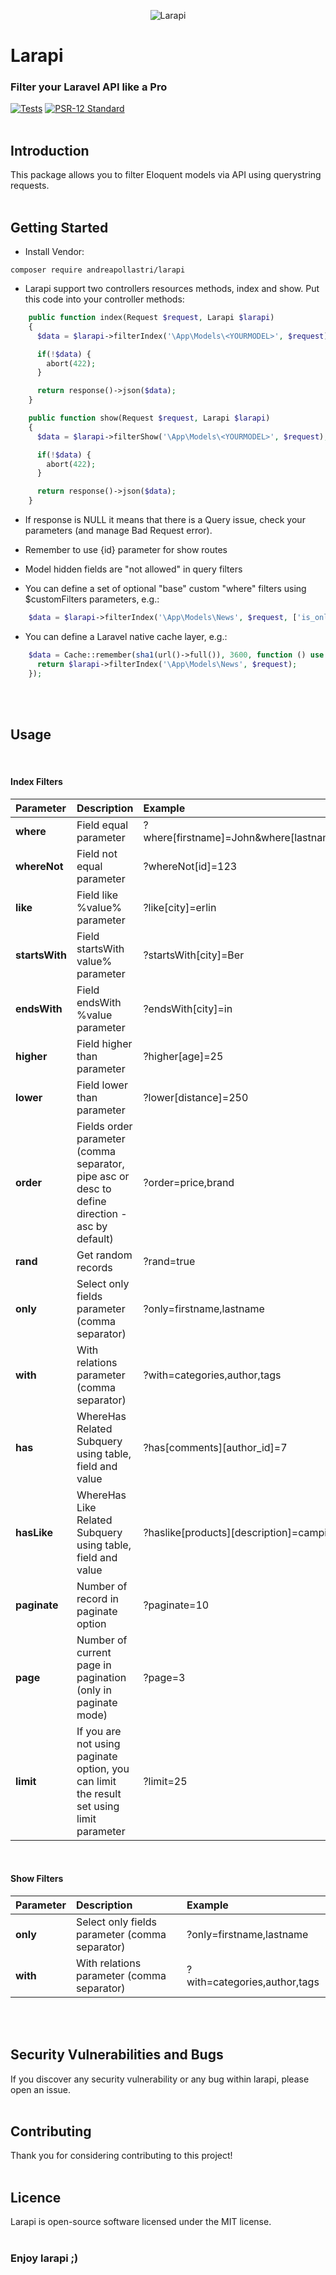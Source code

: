 <p style="text-align:center">
 <img src="https://banners.beyondco.de/Larapi.png?theme=light&packageManager=composer+require&packageName=andreapollastri%2Flarapi&pattern=plus&style=style_2&description=Filter+your+Laravel+API+like+a+Pro&md=1&showWatermark=0&fontSize=125px&images=filter&widths=250&heights=250" alt="Larapi">
</p>

# Larapi
### Filter your Laravel API like a Pro
[![Tests](https://github.com/andreapollastri/larapi/actions/workflows/run-tests.yml/badge.svg)](https://github.com/andreapollastri/larapi/actions/workflows/run-tests.yml) [![PSR-12 Standard](https://github.com/andreapollastri/larapi/actions/workflows/php-cs-fixer.yml/badge.svg)](https://github.com/andreapollastri/larapi/actions/workflows/php-cs-fixer.yml)
<br><br>

## Introduction
This package allows you to filter Eloquent models via API using querystring requests.
<br><br>

## Getting Started

- Install Vendor:

```shell
composer require andreapollastri/larapi
```

- Larapi support two controllers resources methods, index and show. Put this code into your controller methods:
```php
    public function index(Request $request, Larapi $larapi)
    {
      $data = $larapi->filterIndex('\App\Models\<YOURMODEL>', $request)

      if(!$data) {
        abort(422);
      }

      return response()->json($data);
    }

    public function show(Request $request, Larapi $larapi)
    {
      $data = $larapi->filterShow('\App\Models\<YOURMODEL>', $request);

      if(!$data) {
        abort(422);
      }

      return response()->json($data);
    }
```

- If response is NULL it means that there is a Query issue, check your parameters (and manage Bad Request error).

- Remember to use {id} parameter for show routes

- Model hidden fields are "not allowed" in query filters

- You can define a set of optional "base" custom "where" filters using $customFilters parameters, e.g.:
```php
    $data = $larapi->filterIndex('\App\Models\News', $request, ['is_online' => true]);
```
- You can define a Laravel native cache layer, e.g.:
```php
    $data = Cache::remember(sha1(url()->full()), 3600, function () use ($larapi, $request) {
      return $larapi->filterIndex('\App\Models\News', $request);
    });
```
<br><br>

## Usage
<br>

#### Index Filters 

| Parameter | Description | Example |
| :--- | :--- | :--- |
| **where** | Field equal parameter | ?where[firstname]=John&where[lastname]=Doe | 
| **whereNot** | Field not equal parameter | ?whereNot[id]=123 | 
| **like** | Field like %value% parameter | ?like[city]=erlin | 
| **startsWith** | Field startsWith value% parameter | ?startsWith[city]=Ber | 
| **endsWith** | Field endsWith %value parameter | ?endsWith[city]=in | 
| **higher** | Field higher than parameter | ?higher[age]=25 | 
| **lower** | Field lower than parameter | ?lower[distance]=250 | 
| **order** | Fields order parameter (comma separator, pipe asc or desc to define direction - asc by default) | ?order=price,brand|desc,category_id|asc,name (name and price are ASC by default) | 
| **rand** | Get random records | ?rand=true | 
| **only** | Select only fields parameter (comma separator) | ?only=firstname,lastname | 
| **with** | With relations parameter (comma separator) | ?with=categories,author,tags | 
| **has** | WhereHas Related Subquery using table, field and value | ?has[comments][author_id]=7 | 
| **hasLike** | WhereHas Like Related Subquery using table, field and value | ?haslike[products][description]=camping | 
| **paginate** | Number of record in paginate option | ?paginate=10 | 
| **page** | Number of current page in pagination (only in paginate mode) | ?page=3 |
| **limit** | If you are not using paginate option, you can limit the result set using limit parameter | ?limit=25 | 

<br>

#### Show Filters 

| Parameter | Description | Example |
| :--- | :--- | :--- |
| **only** | Select only fields parameter (comma separator) | ?only=firstname,lastname | 
| **with** | With relations parameter (comma separator) | ?with=categories,author,tags | 

<br><br>

## Security Vulnerabilities and Bugs
If you discover any security vulnerability or any bug within larapi, please open an issue.
<br><br>

## Contributing
Thank you for considering contributing to this project!
<br><br>

## Licence
Larapi is open-source software licensed under the MIT license.
<br><br> 

### Enjoy larapi ;)